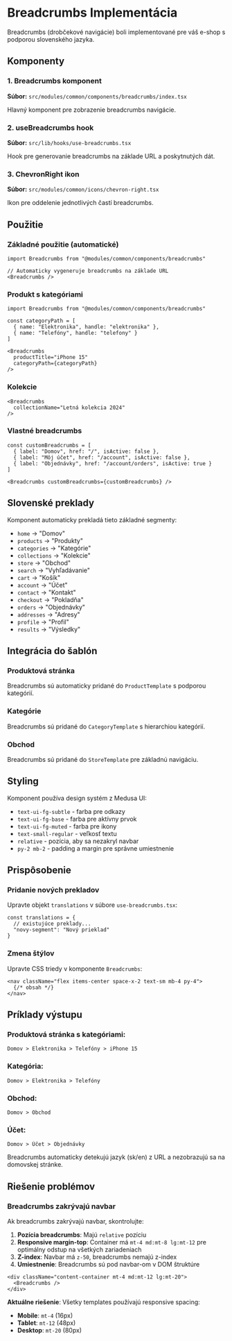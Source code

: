 # Breadcrumbs Implementácia

Breadcrumbs (drobčekové navigácie) boli implementované pre váš e-shop s podporou slovenského jazyka.

## Komponenty

### 1. Breadcrumbs komponent
**Súbor:** `src/modules/common/components/breadcrumbs/index.tsx`

Hlavný komponent pre zobrazenie breadcrumbs navigácie.

### 2. useBreadcrumbs hook  
**Súbor:** `src/lib/hooks/use-breadcrumbs.tsx`

Hook pre generovanie breadcrumbs na základe URL a poskytnutých dát.

### 3. ChevronRight ikon
**Súbor:** `src/modules/common/icons/chevron-right.tsx` 

Ikon pre oddelenie jednotlivých častí breadcrumbs.

## Použitie

### Základné použitie (automatické)
```tsx
import Breadcrumbs from "@modules/common/components/breadcrumbs"

// Automaticky vygeneruje breadcrumbs na základe URL
<Breadcrumbs />
```

### Produkt s kategóriami
```tsx
import Breadcrumbs from "@modules/common/components/breadcrumbs"

const categoryPath = [
  { name: "Elektronika", handle: "elektronika" },
  { name: "Telefóny", handle: "telefony" }
]

<Breadcrumbs 
  productTitle="iPhone 15"
  categoryPath={categoryPath}
/>
```

### Kolekcie
```tsx
<Breadcrumbs 
  collectionName="Letná kolekcia 2024" 
/>
```

### Vlastné breadcrumbs
```tsx
const customBreadcrumbs = [
  { label: "Domov", href: "/", isActive: false },
  { label: "Môj účet", href: "/account", isActive: false },
  { label: "Objednávky", href: "/account/orders", isActive: true }
]

<Breadcrumbs customBreadcrumbs={customBreadcrumbs} />
```

## Slovenské preklady

Komponent automaticky prekladá tieto základné segmenty:

- `home` → "Domov"
- `products` → "Produkty"
- `categories` → "Kategórie"
- `collections` → "Kolekcie"
- `store` → "Obchod"
- `search` → "Vyhľadávanie"
- `cart` → "Košík"
- `account` → "Účet"
- `contact` → "Kontakt"
- `checkout` → "Pokladňa"
- `orders` → "Objednávky"
- `addresses` → "Adresy"
- `profile` → "Profil"
- `results` → "Výsledky"

## Integrácia do šablón

### Produktová stránka
Breadcrumbs sú automaticky pridané do `ProductTemplate` s podporou kategórií.

### Kategórie
Breadcrumbs sú pridané do `CategoryTemplate` s hierarchiou kategórií.

### Obchod
Breadcrumbs sú pridané do `StoreTemplate` pre základnú navigáciu.

## Styling

Komponent používa design systém z Medusa UI:
- `text-ui-fg-subtle` - farba pre odkazy
- `text-ui-fg-base` - farba pre aktívny prvok  
- `text-ui-fg-muted` - farba pre ikony
- `text-small-regular` - veľkosť textu
- `relative` - pozícia, aby sa nezakryl navbar
- `py-2 mb-2` - padding a margin pre správne umiestnenie

## Prispôsobenie

### Pridanie nových prekladov
Upravte objekt `translations` v súbore `use-breadcrumbs.tsx`:

```tsx
const translations = {
  // existujúce preklady...
  "novy-segment": "Nový prieklad"
}
```

### Zmena štýlov
Upravte CSS triedy v komponente `Breadcrumbs`:

```tsx
<nav className="flex items-center space-x-2 text-sm mb-4 py-4">
  {/* obsah */}
</nav>
```

## Príklady výstupu

### Produktová stránka s kategóriami:
```
Domov > Elektronika > Telefóny > iPhone 15
```

### Kategória:
```
Domov > Elektronika > Telefóny
```

### Obchod:
```
Domov > Obchod
```

### Účet:
```
Domov > Účet > Objednávky
```

Breadcrumbs automaticky detekujú jazyk (sk/en) z URL a nezobrazujú sa na domovskej stránke.

## Riešenie problémov

### Breadcrumbs zakrývajú navbar
Ak breadcrumbs zakrývajú navbar, skontrolujte:

1. **Pozícia breadcrumbs**: Majú `relative` pozíciu
2. **Responsive margin-top**: Container má `mt-4 md:mt-8 lg:mt-12` pre optimálny odstup na všetkých zariadeniach
3. **Z-index**: Navbar má `z-50`, breadcrumbs nemajú z-index
4. **Umiestnenie**: Breadcrumbs sú pod navbar-om v DOM štruktúre

```tsx
<div className="content-container mt-4 md:mt-12 lg:mt-20">
  <Breadcrumbs />
</div>
```

**Aktuálne riešenie**: Všetky templates používajú responsive spacing:
- **Mobile**: `mt-4` (16px)
- **Tablet**: `mt-12` (48px) 
- **Desktop**: `mt-20` (80px) 